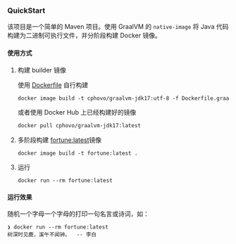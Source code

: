 ### QuickStart

该项目是一个简单的 Maven 项目。使用 GraalVM 的 `native-image` 将 Java 代码构建为二进制可执行文件，并分阶段构建 Docker 镜像。

#### 使用方式

1. 构建 builder 镜像
   
   使用 [Dockerfile](Dockerfile.graalvm-jdk17) 自行构建
   ```dockerfile
   docker image build -t cphovo/graalvm-jdk17:utf-8 -f Dockerfile.graalvm-jdk17 .
   ```
   或者使用 Docker Hub 上已经构建好的镜像
   ```dockerfile
   docker pull cphovo/graalvm-jdk17:latest
   ```

2. 多阶段构建 [fortune:latest](Dockerfile)镜像
    ```shell
    docker image build -t fortune:latest .
    ```
3. 运行
    ```shell
    docker run --rm fortune:latest
    ```

#### 运行效果

随机一个字母一个字母的打印一句名言或诗词，如：
```
❯ docker run --rm fortune:latest
树深时见鹿，溪午不闻钟。  -- 李白
```
